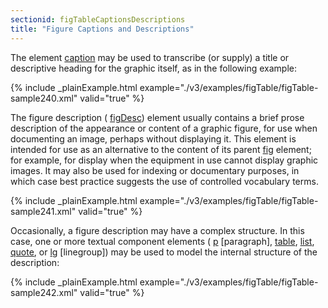 ```yaml
---
sectionid: figTableCaptionsDescriptions
title: "Figure Captions and Descriptions"
---
```




The element <a class="link_odd_elementSpec" href="/v3/elements/caption">caption</a> may be used to transcribe (or supply) a title or
descriptive heading for the graphic itself, as in the following example:

{% include _plainExample.html example="./v3/examples/figTable/figTable-sample240.xml" valid="true" %}

The figure description (
<a class="link_odd_elementSpec" href="/v3/elements/figDesc">figDesc</a>) element usually contains a brief
prose description of the appearance or content of a graphic figure, for use when documenting
an image, perhaps without displaying it. This element is intended for use as an alternative
to the content of its parent 
<a class="link_odd_elementSpec" href="/v3/elements/fig">fig</a> element; for example, for display
when the equipment in use cannot display graphic images. It may also be used for indexing
or
documentary purposes, in which case best practice suggests the use of controlled vocabulary
terms.

{% include _plainExample.html example="./v3/examples/figTable/figTable-sample241.xml" valid="true" %}

Occasionally, a figure description may have a complex structure. In this case, one
or more
textual component elements (
<a class="link_odd_elementSpec" href="/v3/elements/p">p</a> [paragraph], 
<a class="link_odd_elementSpec" href="/v3/elements/table">table</a>, 
<a class="link_odd_elementSpec" href="/v3/elements/list">list</a>, 
<a class="link_odd_elementSpec" href="/v3/elements/quote">quote</a>, or 
<a class="link_odd_elementSpec" href="/v3/elements/lg">lg</a> [linegroup]) may be used to model the internal structure of the description:

{% include _plainExample.html example="./v3/examples/figTable/figTable-sample242.xml" valid="true" %}

